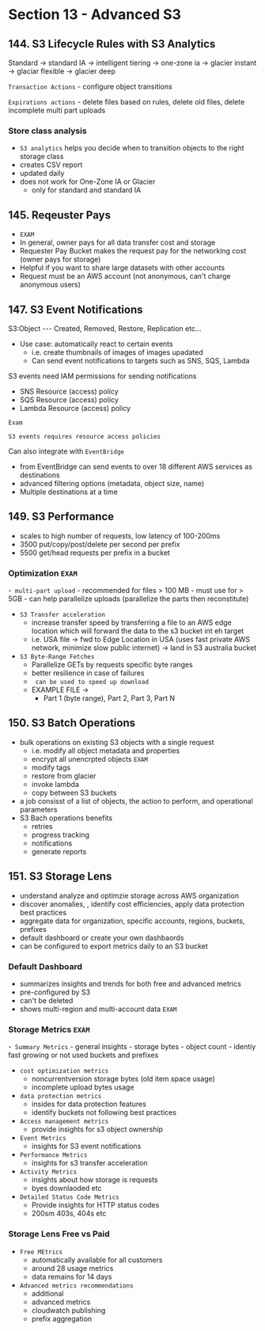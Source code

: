 # Section 13 - Advanced S3

## 144. S3 Lifecycle Rules with S3 Analytics

Standard -> standard IA -> intelligent tiering -> one-zone ia -> glacier instant -> glaciar flexible -> glacier deep

`Transaction Actions` - configure object transitions

`Expirations actions` - delete files based on rules, delete old files, delete incomplete multi part uploads


### Store class analysis
- `S3 analytics` helps you decide when to transition objects to the right storage class
- creates CSV report
- updated daily
- does not work for One-Zone IA or Glacier
	- only for standard and standard IA


## 145. Reqeuster Pays

- `EXAM`
- In general, owner pays for all data transfer cost and storage
- Requester Pay Bucket makes the request pay for the networking cost (owner pays for storage)
- Helpful if you want to share large datasets with other accounts
- Request must be an AWS account (not anonymous, can't charge anonymous users)


## 147. S3 Event Notifications

S3:Object --- Created, Removed, Restore, Replication etc...
- Use case: automatically react to certain events
	- i.e. create thumbnails of images of images upadated
	- Can send event notifications to targets such as SNS, SQS, Lambda


S3 events need IAM permissions for sending notifications
- SNS Resource (access) policy
- SQS Resource (access) policy
- Lambda Resource (access) policy

`Exam`

`S3 events requires resource access policies`

Can also integrate with `EventBridge`
- from EventBridge can send events to over 18 different AWS services as destinations
- advanced filtering options (metadata, object size, name)
- Multiple destinations at a time

## 149. S3 Performance

- scales to high number of requests, low latency of 100-200ms
- 3500 put/copy/post/delete per second per prefix
- 5500 get/head requests per prefix in a bucket

### Optimization `EXAM`
-` multi-part upload`
	- recommended for files > 100 MB
	- must use for > 5GB
	- can help parallelize uploads (parallelize the parts then reconstitute)
- `S3 Transfer acceleration`
	- increase transfer speed by transferring a file to an AWS edge location which will forward the data to the s3 bucket int eh target
	- i.e. USA file -> fwd to Edge Location in USA (uses fast private AWS network, minimize slow public internet) -> land in S3 australia bucket
- `S3 Byte-Range Fetches`
	- Parallelize GETs by requests specific byte ranges
	- better resilience in case of failures
	- ` can be used to speed up download`
	- EXAMPLE FILE ->
		- Part 1 (byte range), Part 2, Part 3, Part N

## 150. S3 Batch Operations

- bulk operations on existing S3 objects with a single request
	- i.e. modify all object metadata and properties
	- encrypt all unencrpted objects `EXAM`
	- modify tags
	- restore from glacier
	- invoke lambda
	- copy between S3 buckets
- a job consisst of a list of objects, the action to perform, and operational parameters
- S3 Bach operations benefits
	- retries
	- progress tracking
	- notifications
	- generate reports


## 151. S3 Storage Lens

- understand analyze and optimzie storage across AWS organization
- discover anomalies, , identify cost efficiencies, apply data protection best practices
- aggregate data for organization, specific accounts, regions, buckets, prefixes
- default dashboard or create your own dashbaords
- can be configured to export metrics daily to an S3 bucket

### Default Dashboard
- summarizes insights and trends for both free and advanced metrics
- pre-configured by S3
- can't be deleted
- shows multi-region and multi-account data `EXAM`

### Storage Metrics `EXAM`
-` Summary Metrics`
	- general insights
	- storage bytes
	- object count
	- identiy fast growing or not used buckets and prefixes
- `cost optimization metrics`
	- noncurrentversion storage bytes (old item space usage)
	- incomplete upload bytes usage
- `data protection metrics`
	- insides for data protection features
	- identify buckets not following best practices
- `Access management metrics`
	- provide insights for s3 object ownership
- `Event Metrics`
	- insights for S3 event notifications
- `Performance Metrics`
	- insights for s3 transfer acceleration
- `Activity Metrics`
	- insights about how storage is requests
	- byes downlaoded etc
- `Detailed Status Code Metrics`
	- Provide insights for HTTP status codes
	- 200sm 403s, 404s etc

### Storage Lens Free vs Paid
- `Free MEtrics`
	- automatically available for all customers
	- around 28 usage metrics
	- data remains for 14 days
- `Advanced metrics recommendations`
	- additional
	- advanced metrics
	- cloudwatch publishing
	- prefix aggregation
